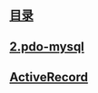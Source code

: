## [目录](https://github.com/yuncopy/yafr/blob/master/docs/index.md)

## [2.pdo-mysql](https://github.com/yuncopy/yafr/blob/master/docs/orm/2.pdo-mysql.md)

## [ActiveRecord](https://github.com/yuncopy/yafr/blob/master/orm/ActiveRecord.php)
